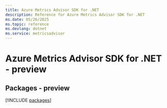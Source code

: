 ```yaml
---
title: Azure Metrics Advisor SDK for .NET
description: Reference for Azure Metrics Advisor SDK for .NET
ms.date: 05/26/2025
ms.topic: reference
ms.devlang: dotnet
ms.service: metricsadvisor
---
```

# Azure Metrics Advisor SDK for .NET - preview
## Packages - preview
[!INCLUDE [packages](metrics-advisor-index.md)]